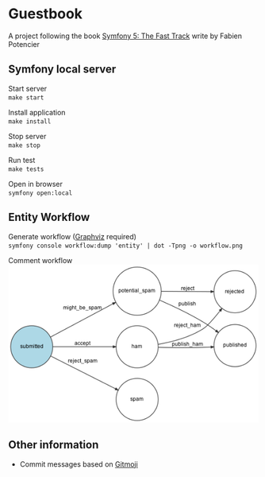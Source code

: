 # Guestbook

A project following the book [Symfony 5: The Fast Track](https://symfony.com/book) write by Fabien Potencier

## Symfony local server
Start server<br/>
``
make start
``

Install application<br/>
``
make install
``

Stop server<br/>
``
make stop
``

Run test<br/>
``
make tests
``

Open in browser<br/>
``
symfony open:local
``


## Entity Workflow

Generate workflow ([Graphviz](https://www.graphviz.org/) required) <br/>
``
symfony console workflow:dump 'entity' | dot -Tpng -o workflow.png
``

Comment workflow<br/>
![alt text](./doc/workflow_comment.png "Comment Workflow")


## Other information

* Commit messages based on [Gitmoji](https://gitmoji.carloscuesta.me/)